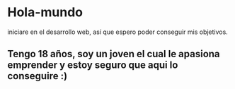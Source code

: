 # Hola-mundo
iniciare en el desarrollo web, así que espero poder conseguir mis objetivos.

##  Tengo 18 años, soy un joven el cual le apasiona emprender y estoy seguro que aqui lo conseguire :)
